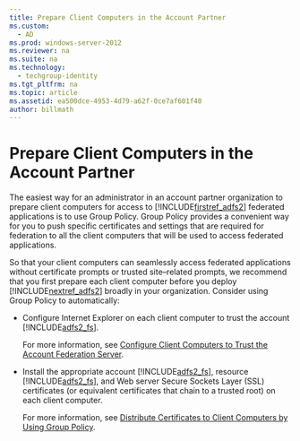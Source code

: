 ```yaml
---
title: Prepare Client Computers in the Account Partner
ms.custom: 
  - AD
ms.prod: windows-server-2012
ms.reviewer: na
ms.suite: na
ms.technology: 
  - techgroup-identity
ms.tgt_pltfrm: na
ms.topic: article
ms.assetid: ea500dce-4953-4d79-a62f-0ce7af601f40
author: billmath
---
```

# Prepare Client Computers in the Account Partner
The easiest way for an administrator in an account partner organization to prepare client computers for access to [!INCLUDE[firstref_adfs2](includes/firstref_adfs2_md.md)] federated applications is to use Group Policy. Group Policy provides a convenient way for you to push specific certificates and settings that are required for federation to all the client computers that will be used to access federated applications.  
  
So that your client computers can seamlessly access federated applications without certificate prompts or trusted site–related prompts, we recommend that you first prepare each client computer before you deploy [!INCLUDE[nextref_adfs2](includes/nextref_adfs2_md.md)] broadly in your organization. Consider using Group Policy to automatically:  
  
-   Configure Internet Explorer on each client computer to trust the account [!INCLUDE[adfs2_fs](includes/adfs2_fs_md.md)].  
  
    For more information, see [Configure Client Computers to Trust the Account Federation Server](Configure-Client-Computers-to-Trust-the-Account-Federation-Server.md).  
  
-   Install the appropriate account [!INCLUDE[adfs2_fs](includes/adfs2_fs_md.md)], resource [!INCLUDE[adfs2_fs](includes/adfs2_fs_md.md)], and Web server Secure Sockets Layer (SSL) certificates (or equivalent certificates that chain to a trusted root) on each client computer.  
  
    For more information, see [Distribute Certificates to Client Computers by Using Group Policy](Distribute-Certificates-to-Client-Computers-by-Using-Group-Policy.md).  
  

